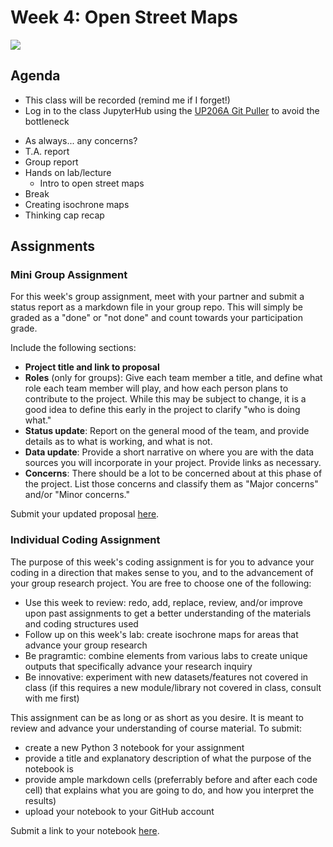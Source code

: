 
# Week 4: Open Street Maps

<img src="images/isos.png">
    
## Agenda 
*   This class will be recorded (remind me if I forget!)
*   Log in to the class JupyterHub using the [UP206A Git Puller](https://jupyter.idre.ucla.edu/hub/user-redirect/git-pull?repo=https%3A%2F%2Fgithub.com%2Fyohman%2F22W-UP206A&urlpath=lab%2Ftree%2F22W-UP206A%2F&branch=master) to avoid the bottleneck

- As always... any concerns?
- T.A. report
- Group report
- Hands on lab/lecture
    - Intro to open street maps
- Break
- Creating isochrone maps
- Thinking cap recap

## Assignments

### Mini Group Assignment
For this week's group assignment, meet with your partner and submit a status report as a markdown file in your group repo. This will simply be graded as a "done" or "not done" and count towards your participation grade.

Include the following sections:
* **Project title and link to proposal**
* **Roles** (only for groups): Give each team member a title, and define what role each team member will play, and how each person plans to contribute to the project. While this may be subject to change, it is a good idea to define this early in the project to clarify "who is doing what."
* **Status update**: Report on the general mood of the team, and provide details as to what is working, and what is not.
* **Data update**: Provide a short narrative on where you are with the data sources you will incorporate in your project. Provide links as necessary.
* **Concerns**: There should be a lot to be concerned about at this phase of the project. List those concerns and classify them as "Major concerns" and/or "Minor concerns."

Submit your updated proposal [here](https://github.com/yohman/22W-UP206A/discussions/13).

### Individual Coding Assignment

The purpose of this week's coding assignment is for you to advance your coding in a direction that makes sense to you, and to the advancement of your group research project. You are free to choose one of the following:

- Use this week to review: redo, add, replace, review, and/or improve upon past assignments to get a better understanding of the materials and coding structures used
- Follow up on this week's lab: create isochrone maps for areas that advance your group research
- Be pragramtic: combine elements from various labs to create unique outputs that specifically advance your research inquiry
- Be innovative: experiment with new datasets/features not covered in class (if this requires a new module/library not covered in class, consult with me first)

This assignment can be as long or as short as you desire. It is meant to review and advance your understanding of course material. To submit:

- create a new Python 3 notebook for your assignment
- provide a title and explanatory description of what the purpose of the notebook is
- provide ample markdown cells (preferrably before and after each code cell) that explains what you are going to do, and how you interpret the results)
- upload your notebook to your GitHub account

Submit a link to your notebook [here](https://github.com/yohman/22W-UP206A/discussions/14).
